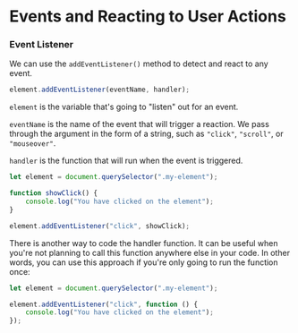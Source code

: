 # Events and Reacting to User Actions

### Event Listener

We can use the `addEventListener()` method to detect and react to any event.
```js
element.addEventListener(eventName, handler);
```

`element` is the variable that's going to "listen" out for an event.

`eventName` is the name of the event that will trigger a reaction. We pass through the argument in the form of a string, such as `"click"`, `"scroll"`, or `"mouseover"`.

`handler` is the function that will run when the event is triggered.

```js
let element = document.querySelector(".my-element");

function showClick() {
    console.log("You have clicked on the element");
}

element.addEventListener("click", showClick);
```

There is another way to code the handler function. It can be useful when you're not planning to call this function anywhere else in your code. In other words, you can use this approach if you're only going to run the function once:

```js
let element = document.querySelector(".my-element");

element.addEventListener("click", function () {
    console.log("You have clicked on the element");
});
```
